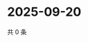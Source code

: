 # 2025-09-20

共 0 条

<!-- BEGIN ZHIHUVIDEO -->
<!-- 最后更新时间 Sat Sep 20 2025 06:10:33 GMT+0800 (China Standard Time) -->

<!-- END ZHIHUVIDEO -->
